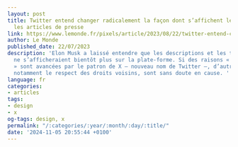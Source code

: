 ```yaml
---
layout: post
title: Twitter entend changer radicalement la façon dont s’affichent les liens vers
  les articles de presse
link: https://www.lemonde.fr/pixels/article/2023/08/22/twitter-entend-changer-radicalement-la-facon-dont-s-affichent-les-liens-vers-les-articles-de-presse_6186171_4408996.html
author: Le Monde
published_date: 22/07/2023
description: 'Elon Musk a laissé entendre que les descriptions et les titres des articles
  ne s’afficheraient bientôt plus sur la plate-forme. Si des raisons « esthétiques
  » sont avancées par le patron de X – nouveau nom de Twitter –, d’autres motifs,
  notamment le respect des droits voisins, sont sans doute en cause. '
language: fr
categories:
- articles
tags:
- design
- x
og-tags: design, x
permalink: "/:categories/:year/:month/:day/:title/"
date: '2024-11-05 20:55:44 +0100'
---
```


